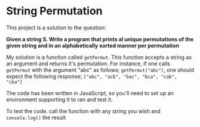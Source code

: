 # String Permutation

This project is a solution to the question:

**Given a string S. Write a program that prints al unique permutations of the given string and in an alphabetically sorted manner per permutation**

My solution is a function called `getPermut`. This function accepts a string as an argument and returns it's permutation. For instance, if one calls `getPermut` with the argument "abc" as follows; `getPermut("abc")`, one should expect the following response;
	 `["abc", "acb", "bac", "bca", "cab", "cba"]`

The code has been written in JavaScript, so you'll need to set up an environment supporting it to ran and test it.

To test the code. call the function with any string you wish and `console.log()` the result
